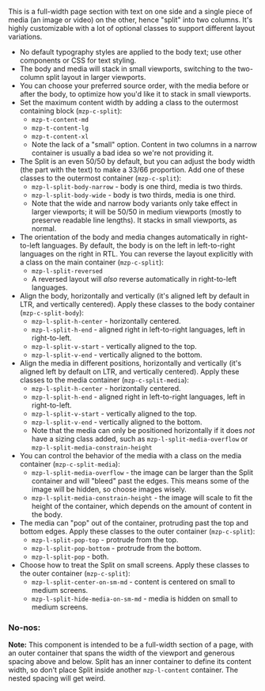 This is a full-width page section with text on one side and a single piece of media (an image or video) on the other, hence "split" into two columns. It's highly customizable with a lot of optional classes to support different layout variations.

  - No default typography styles are applied to the body text; use other components or CSS for text styling.
  - The body and media will stack in small viewports, switching to the two-column split layout in larger viewports.
  - You can choose your preferred source order, with the media before or after the body, to optimize how you'd like it to stack in small viewports.
  - Set the maximum content width by adding a class to the outermost containing block (`mzp-c-split`):
    - `mzp-t-content-md`
    - `mzp-t-content-lg`
    - `mzp-t-content-xl`
    - Note the lack of a "small" option. Content in two columns in a narrow container is usually a bad idea so we're not providing it.
  - The Split is an even 50/50 by default, but you can adjust the body width (the part with the text) to make a 33/66 proportion. Add one of these classes to the outermost container (`mzp-c-split`):
    - `mzp-l-split-body-narrow` - body is one third, media is two thirds.
    - `mzp-l-split-body-wide` - body is two thirds, media is one third.
    - Note that the wide and narrow body variants only take effect in larger viewports; it will be 50/50 in medium viewports (mostly to preserve readable line lengths). It stacks in small viewports, as normal.
  - The orientation of the body and media changes automatically in right-to-left languages. By default, the body is on the left in left-to-right languages on the right in RTL. You can reverse the layout explicitly with a class on the main container (`mzp-c-split`):
    - `mzp-l-split-reversed`
    - A reversed layout will *also* reverse automatically in right-to-left languages.
  - Align the body, horizontally and vertically (it's aligned left by default in LTR, and vertically centered). Apply these classes to the body container (`mzp-c-split-body`):
    - `mzp-l-split-h-center` - horizontally centered.
    - `mzp-l-split-h-end` - aligned right in left-to-right languages, left in right-to-left.
    - `mzp-l-split-v-start` - vertically aligned to the top.
    - `mzp-l-split-v-end` - vertically aligned to the bottom.
  - Align the media in different positions, horizontally and vertically (it's aligned left by default on LTR, and vertically centered). Apply these classes to the media container (`mzp-c-split-media`):
    - `mzp-l-split-h-center` - horizontally centered.
    - `mzp-l-split-h-end` - aligned right in left-to-right languages, left in right-to-left.
    - `mzp-l-split-v-start` - vertically aligned to the top.
    - `mzp-l-split-v-end` - vertically aligned to the bottom.
    - Note that the media can only be positioned horizontally if it does _not_ have a sizing class added, such as `mzp-l-split-media-overflow` or `mzp-l-split-media-constrain-height`
  - You can control the behavior of the media with a class on the media container (`mzp-c-split-media`):
    - `mzp-l-split-media-overflow` - the image can be larger than the Split container and will "bleed" past the edges. This means some of the image will be hidden, so choose images wisely.
    - `mzp-l-split-media-constrain-height` - the image will scale to fit the height of the container, which depends on the amount of content in the body.
  - The media can "pop" out of the container, protruding past the top and bottom edges. Apply these classes to the outer container (`mzp-c-split`):
    - `mzp-l-split-pop-top` - protrude from the top.
    - `mzp-l-split-pop-bottom` - protrude from the bottom.
    - `mzp-l-split-pop` - both.
  - Choose how to treat the Split on small screens. Apply these classes to the outer container (`mzp-c-split`):
    - `mzp-l-split-center-on-sm-md` - content is centered on small to medium screens.
    - `mzp-l-split-hide-media-on-sm-md` - media is hidden on small to medium screens.

### No-nos:
  **Note:** This component is intended to be a full-width section of a page, with an outer container that spans the width of the viewport and generous spacing above and below. Split has an inner container to define its content width, so don't place Split inside another `mzp-l-content` container. The nested spacing will get weird.
